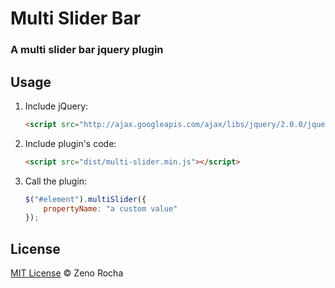 # Multi Slider Bar

### A multi slider bar jquery plugin



## Usage

1. Include jQuery:

	```html
	<script src="http://ajax.googleapis.com/ajax/libs/jquery/2.0.0/jquery.min.js"></script>
	```

2. Include plugin's code:

	```html
	<script src="dist/multi-slider.min.js"></script>
	```

3. Call the plugin:

	```javascript
	$("#element").multiSlider({
		propertyName: "a custom value"
	});
	```

## License

[MIT License](http://zenorocha.mit-license.org/) © Zeno Rocha
